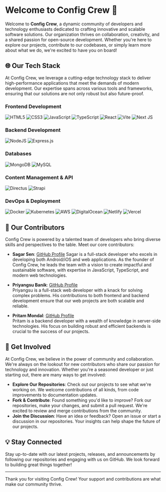 # Welcome to Config Crew 🚀

Welcome to **Config Crew**, a dynamic community of developers and technology enthusiasts dedicated to crafting innovative and scalable software solutions. Our organization thrives on collaboration, creativity, and a shared passion for open-source development. Whether you're here to explore our projects, contribute to our codebases, or simply learn more about what we do, we're excited to have you on board!

## 🌐 Our Tech Stack

At Config Crew, we leverage a cutting-edge technology stack to deliver high-performance applications that meet the demands of modern development. Our expertise spans across various tools and frameworks, ensuring that our solutions are not only robust but also future-proof.

### Frontend Development
![HTML5](https://img.shields.io/badge/html5-%23E34F26.svg?style=for-the-badge&logo=html5&logoColor=white) 
![CSS3](https://img.shields.io/badge/css3-%231572B6.svg?style=for-the-badge&logo=css3&logoColor=white) 
![JavaScript](https://img.shields.io/badge/javascript-%23323330.svg?style=for-the-badge&logo=javascript&logoColor=%23F7DF1E) 
![TypeScript](https://img.shields.io/badge/typescript-%23007ACC.svg?style=for-the-badge&logo=typescript&logoColor=white) 
![React](https://img.shields.io/badge/react-%2320232a.svg?style=for-the-badge&logo=react&logoColor=%2361DAFB) 
![Vite](https://img.shields.io/badge/vite-%23646CFF.svg?style=for-the-badge&logo=vite&logoColor=white) 
![Next JS](https://img.shields.io/badge/Next-black?style=for-the-badge&logo=next.js&logoColor=white) 

### Backend Development
![NodeJS](https://img.shields.io/badge/node.js-6DA55F?style=for-the-badge&logo=node.js&logoColor=white) 
![Express.js](https://img.shields.io/badge/express.js-%23404d59.svg?style=for-the-badge&logo=express&logoColor=%2361DAFB) 

### Databases
![MongoDB](https://img.shields.io/badge/MongoDB-%234ea94b.svg?style=for-the-badge&logo=mongodb&logoColor=white) 
![MySQL](https://img.shields.io/badge/mysql-4479A1.svg?style=for-the-badge&logo=mysql&logoColor=white) 

### Content Management & API
![Directus](https://img.shields.io/badge/directus-%2364f.svg?style=for-the-badge&logo=directus&logoColor=white) 
![Strapi](https://img.shields.io/badge/strapi-%232E7EEA.svg?style=for-the-badge&logo=strapi&logoColor=white)

### DevOps & Deployment
![Docker](https://img.shields.io/badge/docker-%230db7ed.svg?style=for-the-badge&logo=docker&logoColor=white)
![Kubernetes](https://img.shields.io/badge/kubernetes-%23326ce5.svg?style=for-the-badge&logo=kubernetes&logoColor=white)
![AWS](https://img.shields.io/badge/AWS-%23FF9900.svg?style=for-the-badge&logo=amazon-aws&logoColor=white)
![DigitalOcean](https://img.shields.io/badge/DigitalOcean-%230167ff.svg?style=for-the-badge&logo=digitalOcean&logoColor=white) 
![Netlify](https://img.shields.io/badge/netlify-%23000000.svg?style=for-the-badge&logo=netlify&logoColor=#00C7B7) 
![Vercel](https://img.shields.io/badge/vercel-%23000000.svg?style=for-the-badge&logo=vercel&logoColor=white) 



## 👥 Our Contributors

Config Crew is powered by a talented team of developers who bring diverse skills and perspectives to the table. Meet our core contributors:

- **Sagar Sen**: [GitHub Profile](https://github.com/sagarsen2023)
  Sagar is a full-stack developer who excels in developing both Android/iOS and web applications. As the founder of Config Crew, he leads the team with a vision to create impactful and sustainable software, with expertise in JavaScript, TypeScript, and modern web technologies.

- **Priyangsu Banik**: [GitHub Profile](https://github.com/NxtNinja)  
   Priyangsu is a full-stack web developer with a knack for solving complex problems. His contributions to both frontend and backend development ensure that our web projects are both scalable and reliable.

- **Pritam Mondal**: [GitHub Profile](https://github.com/qntum-dev)  
   Pritam is a backend developer with a wealth of knowledge in server-side technologies. His focus on building robust and efficient backends is crucial to the success of our projects.

## 🚀 Get Involved

At Config Crew, we believe in the power of community and collaboration. We're always on the lookout for new contributors who share our passion for technology and innovation. Whether you're a seasoned developer or just starting out, there are many ways to get involved:

- **Explore Our Repositories**: Check out our projects to see what we're working on. We welcome contributions of all kinds, from code improvements to documentation updates.
- **Fork & Contribute**: Found something you'd like to improve? Fork our repositories, make your changes, and submit a pull request. We're excited to review and merge contributions from the community.
- **Join the Discussion**: Have an idea or feedback? Open an issue or start a discussion in our repositories. Your insights can help shape the future of our projects.

## 💡 Stay Connected

Stay up-to-date with our latest projects, releases, and announcements by following our repositories and engaging with us on GitHub. We look forward to building great things together!

---

Thank you for visiting Config Crew! Your support and contributions are what make our community thrive.
